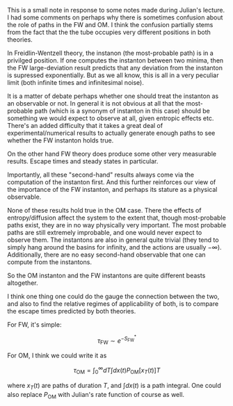 This is a small note in response to some notes made during Julian's lecture. I had some comments on perhaps why there is sometimes confusion about the role of paths in the FW and OM. I think the confusion partially stems from the fact that the the tube occupies very different positions in both theories.

In Freidlin-Wentzell theory, the instanon (the most-probable path) is in a privilged position. If one computes the instanton between two minima, then the FW large-deviation result predicts that any deviation from the instanton is supressed exponentially. But as we all know, this is all in a very peculiar limit (both infinite times and infinitesimal noise).

It is a matter of debate perhaps whether one should treat the instanton as an observable or not. In general it is not obvious at all that the most-probable path (which is a synonym of instanton in this case) should be something we would expect to observe at all, given entropic effects etc. There's an added difficulty that it takes a great deal of experimental/numerical results to actually generate enough paths to see whether the FW instanton holds true.

On the other hand FW theory does produce some other very measurable results. Escape times and steady states in particular.

Importantly, all these "second-hand" results always come via the computation of the instanton first. And this further reinforces our view of the importance of the FW instanton, and perhaps its stature as a physical observable.

None of these results hold true in the OM case. There the effects of entropy/diffusion affect the system to the extent that, though most-probable paths exist, they are in no way physically very important. The most probable paths are still extremely improbable, and one would never expect to observe them. The instantons are also in general quite trivial (they tend to simply hang around the basins for infinity, and the actions are usually $-\infty$). Additionally, there are no easy second-hand observable that one can compute from the instantons.

So the OM instanton and the FW instantons are quite different beasts altogether.

I think one thing one could do the gauge the connection between the two, and also to find the relative regimes of applicability of both, is to compare the escape times predicted by both theories.

For FW, it's simple:

$$
\tau_\text{FW} \sim e^{-S^*_\text{FW}}
$$

For OM, I think we could write it as

$$
\tau_\text{OM} = \int_0^\infty dT \int dx(t) P_\text{OM}[x_T(t)]T
$$

where $x_T(t)$ are paths of duration $T$, and $\int dx(t)$ is a path integral. One could also replace $P_\text{OM}$ with Julian's rate function of course as well.


<!--stackedit_data:
eyJoaXN0b3J5IjpbLTEwNjA5ODM3NzZdfQ==
-->